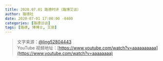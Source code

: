 ```yaml
---
title: 2020.07.01 路德时评（路博艾谈）
author: 路德社
date: 2020-07-01 17:00:00 -0400
categories: [路德访谈]
tags: [路德, 博博士, 艾丽]
---
```


> 文字来源：[@ling52804443](https://twitter.com/ling52804443)  
> YouTube 视频地址：[https://www.youtube.com/watch?v=aaaaaaaaaa](https://www.youtube.com/watch?v=aaaaaaaa)
